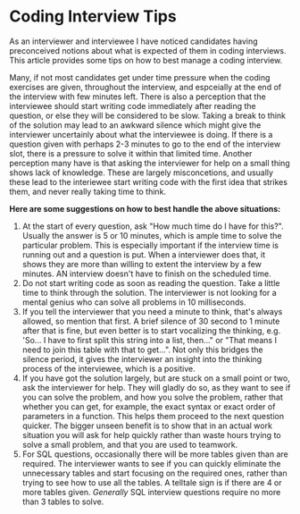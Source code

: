 # Coding Interview Tips

As an interviewer and interviewee I have noticed candidates having preconceived notions about what is expected of them in coding interviews. This article provides some tips on how to best manage a coding interview.

Many, if not most candidates get under time pressure when the coding exercises are given, throughout the interview, and espceially at the end of the interview with few minutes left. There is also a perception that the interviewee should start writing code immediately after reading the question, or else they will be considered to be slow. Taking a break to think of the solution may lead to an awkward silence which might give the interviewer uncertainly about what the interviewee is doing. If there is a question given with perhaps 2-3 minutes to go to the end of the interview slot, there is a pressure to solve it within that limited time. Another perception many have is that asking the interviewer for help on a small thing shows lack of knowledge. These are largely misconcetions, and usually these lead to the interiewee start writing code with the first idea that strikes them, and never really taking time to think.

**Here are some suggestions on how to best handle the above situations:**
1) At the start of every question, ask "How much time do I have for this?". Usually the answer is 5 or 10 minutes, which is ample time to solve the particular problem. This is especially important if the interview time is running out and a question is put. When a interviewer does that, it shows they are more than willing to extent the interview by a few minutes. AN interview doesn't have to finish on the scheduled time.
2) Do not start writing code as soon as reading the question. Take a little time to think through the solution. The interviewer is not looking for a mental genius who can solve all problems in 10 milliseconds.
3) If you tell the interviewer that you need a minute to think, that's always allowed, so mention that first. A brief silence of 30 second to 1 minute after that is fine, but even better is to start vocalizing the thinking, e.g. 'So... I have to first split this string into a list, then..." or "That means I need to join this table with that to get...". Not only this bridges the silence period, it gives the interviewer an insight into the thinking process of the interviewee, which is a positive.
4) If you have got the solution largely, but are stuck on a small point or two, ask the interviewer for help. They will gladly do so, as they want to see if you can solve the problem, and how you solve the problem, rather that whether you can get, for example, the exact syntax or exact order of parameters in a function. This helps them proceed to the next question quicker. The bigger unseen benefit is to show that in an actual work situation you will ask for help quickly rather than waste hours trying to solve a small problem, and that you are used to teamwork.
5) For SQL questions, occasionally there will be more tables given than are required. The interviewer wants to see if you can quickly eliminate the unnecessary tables and start focusing on the required ones, rather than trying to see how to use all the tables. A telltale sign is if there are 4 or more tables given. *Generally* SQL interview questions require no more than 3 tables to solve.
